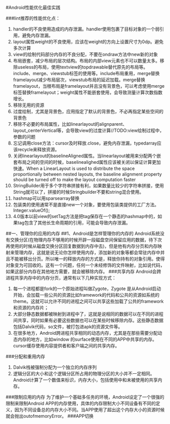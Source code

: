 #Android性能优化最佳实践

###lint推荐的性能优化点：

1. handler的不良使用造成的内存泄漏。handler使用包裹了目标对象的一个弱引用，避免内存泄漏。
2. layout属性weight的不良使用，应该在weight的方向上设置尺寸为0dp。避免多次计算
3. view的绘制代码部分内存的不良分配，不要在ondraw方法中new新的对象
4. 布局嵌套，减少布局的层次结构。布局的内部view元素也不可以数量太多。移除useless的布局，使用textview的topdrawable替代原先的布局等。include、merge、viewstub标签的使用等。include布局重用，merge替换framelayout减少布局层次，viewstub布局的延迟加载。merge替换framelayout，当根布局是framelayout并且没有背景色，可以考虑使用merge标签替换framelayout；weight属性不能嵌套使用，会导致测量计算次数指数增长。
5. 移除无用的资源
6. 过度绘制，尤其是背景色，应用指定了默认的背景色，不必再指定某些空间的背景色
7. 移除不必要的布局属性，比如linearlayout的alignparent、layout_centerVertical等，会导致view的过度计算//TODO:view绘制过程中，参数的问题
8. 忘记调用close方法：cursor及时释放.close，避免内存泄漏，typedarray应该recycle来释放资源。
9. 关闭linearlayout的baselineAligned属性。当linearlayout被用来分配两个嵌套布局之间的空间的时候，baselinealighed属性应该被关闭以保证计算更加快速。When a LinearLayout is used to distribute the space proportionally between nested layouts, the baseline alignment property should be turned off to make the layout computation faster
10. StringBuilder用于多个字符串拼接有利，如果数量比较少的字符串拼接，使用String就可以了，拼接的时候Stringbuilder不要和string混合使用。
11. hashmap可以用sparsearray替换
12. 包装类的使用通常不是直接new一个对象，要使用包装类提供的工厂方法。Integer.valueOf();
13. 4.0版本以前view的setTag方法是把tag保存在一个静态的hashmap中的，如果tag包含了其他长生命周期的引用，可能会导致内存泄漏。


##一、管理你的应用的内存
##1、Android是怎样管理你的内存的
Android系统没有交换分区(在物理内存不够用的时候开辟一段磁盘空间保留应用的数据，待下次再使用的时候从磁盘交换分区回复数据到内存中去)，但是他有内存分页和内存映射来管理内存，这就是说无论你怎样使用内存，添加新的对象等都会常驻内存中并且不能被移出分页。所以唯一的释放内存的方式是，释放你持有的对象引用。使得对象变为可回收的。这有一个问题，任何一个未经修饰的文件映射，比如说代码，如果这部分内存在其他地方需要，就会被移除内存。
###共享内存
Android会跨进程共享内存中的内存分页，通常有以下几种实现方式：

1. 每一个进程都是fork的一个原始进程叫做Zygote，Zygote 是从Android启动开始，会加载一些公共的资源比如framework的代码和公共的资源如系统的theme。这就可以允许不同的进程之间可以共享这些加载了公共的framework和资源的内存片；
2. 大部分静态数据都被映射到进程中了，这就是说相同的数据可以在不同的进程间共享，同时如果有必要这些数据也可以在某些时候移除内存。这些静态数据包括Dalvik代码，so文件，被打包进apk的资源文件等。
3. 在很多地方，Android跨进程共享相同的动态内存，尤其是在那些需要分配动态内存的地方，比如window 的surface使用在不同的APP中共享的内存。cursor缓存使用内容提供者和客户端之间的共享内存。
	
	
###分配和重用内存
1. Dalvik栈被强制分配为一个独立的内存序列
2. 逻辑分区的大小和这个逻辑分区所占用的物理分区的大小并不一定相同。Android计算了一个数值来标识，内存大小，包括使用中和未被使用的共享内存。



###限制应用的内存
为了维护一个基础多任务的环境，Android设定了一个很强的限制来限制Android APP的内存使用，具体的内存限制大小不同设备有不同的定义，因为不同设备总的内存大小不同。当APP使用了超出这个内存大小的资源时候就会抛出outofmemoryError。
###APP切换

